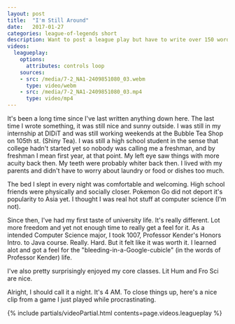 ```yaml
---
layout: post
title:  "I'm Still Around"
date:   2017-01-27
categories: league-of-legends short
description: Want to post a league play but have to write over 150 words for Google.
videos:
  leagueplay:
    options:
      attributes: controls loop
    sources:
    - src: /media/7-2_NA1-2409851080_03.webm
      type: video/webm
    - src: /media/7-2_NA1-2409851080_03.mp4
      type: video/mp4
---
```


It's been a long time since I've last written anything down here. The last time I wrote something, it was still nice and sunny outside. I was still in my internship at DIDiT and was still working weekends at the Bubble Tea Shop on 105th st. (Shiny Tea). I was still a high school student in the sense that college hadn't started yet so nobody was calling me a freshman, and by freshman I mean first year, at that point. My left eye saw things with more acuity back then. My teeth were probably whiter back then. I lived with my parents and didn't have to worry about laundry or food or dishes too much.

The bed I slept in every night was comfortable and welcoming. High school friends were physically and socially closer. Pokemon Go did not deport it's popularity to Asia yet. I thought I was real hot stuff at computer science (I'm not).

Since then, I've had my first taste of university life. It's really different. Lot more freedom and yet not enough time to really get a feel for it. As a intended Computer Science major, I took 1007, Professor Kender's Honors Intro. to Java course. Really. Hard. But it felt like it was worth it. I learned alot and got a feel for the "bleeding-in-a-Google-cubicle" (in the words of Professor Kender) life.

I've also pretty surprisingly enjoyed my core classes. Lit Hum and Fro Sci are nice.

Alright, I should call it a night. It's 4 AM. To close things up, here's a nice clip from a game I just played while procrastinating.

{% include partials/videoPartial.html contents=page.videos.leagueplay %}


